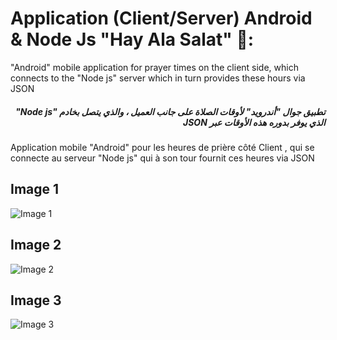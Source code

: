 # Application  (Client/Server)  Android & Node Js "Hay Ala Salat" 🕌:

  "Android" mobile application for prayer times on the client side, which connects to the "Node js" server which in turn provides these hours via JSON
##### <div dir="rtl"> تطبيق جوال "أندرويد" لأوقات الصلاة على جانب العميل ، والذي يتصل بخادم "Node js" الذي يوفر بدوره هذه الأوقات عبر JSON </div>

Application mobile  "Android" pour les heures de prière côté Client , qui se connecte au serveur "Node js" qui à son tour fournit ces heures via JSON

## Image 1
 ![Image 1](https://github.com/djamelzerrouki/Hay-Ala-Al-SALAT-App-Android-and-server-node-js/blob/master/image%20App%20salat/salat3D_1.PNG)
 ## Image 2
  ![Image 2](https://github.com/djamelzerrouki/Hay-Ala-Al-SALAT-App-Android-and-server-node-js/blob/master/image%20App%20salat/salat3D_2.PNG)
  ## Image 3
   ![Image 3](https://github.com/djamelzerrouki/Hay-Ala-Al-SALAT-App-Android-and-server-node-js/blob/master/image%20App%20salat/salat3D_3.PNG)
   
 
